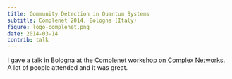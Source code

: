 ```yaml
---
title: Community Detection in Quantum Systems
subtitle: Complenet 2014, Bologna (Italy)
figure: logo-complenet.png
date: 2014-03-14
contrib: talk
---
```


I gave a talk in Bologna at the 
[Complenet workshop on Complex Networks](http://2014.complenet.org/CompleNet_2014/Home.html).
A lot of people attended and it was great. 
